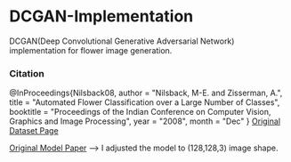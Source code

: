 # DCGAN-Implementation
DCGAN(Deep Convolutional Generative Adversarial Network) implementation for flower image generation.

### Citation
@InProceedings{Nilsback08,
   author = "Nilsback, M-E. and Zisserman, A.",
   title = "Automated Flower Classification over a Large Number of Classes",
   booktitle = "Proceedings of the Indian Conference on Computer Vision, Graphics and Image Processing",
   year = "2008",
   month = "Dec"
}
[Original Dataset Page](https://www.robots.ox.ac.uk/~vgg/data/flowers/102/)

[Original Model Paper](https://arxiv.org/abs/1511.06434) --> I adjusted the model to (128,128,3) image shape.
